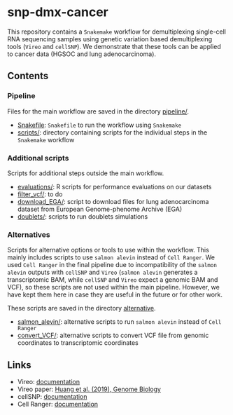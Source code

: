 # snp-dmx-cancer

This repository contains a `Snakemake` workflow for demultiplexing single-cell RNA sequencing samples using genetic variation based demultiplexing tools (`Vireo` and `cellSNP`). We demonstrate that these tools can be applied to cancer data (HGSOC and lung adenocarcinoma).


## Contents

### Pipeline

Files for the main workflow are saved in the directory [pipeline/](pipeline/).

- [Snakefile](pipeline/Snakefile): `Snakefile` to run the workflow using `Snakemake`
- [scripts/](pipeline/scripts/): directory containing scripts for the individual steps in the `Snakemake` workflow


### Additional scripts

Scripts for additional steps outside the main workflow.

- [evaluations/](evaluations/): R scripts for performance evaluations on our datasets
- [filter_vcf/](filter_vcf/): to do
- [download_EGA/](download_EGA/): script to download files for lung adenocarcinoma dataset from European Genome-phenome Archive (EGA)
- [doublets/](doublets/): scripts to run doublets simulations


### Alternatives

Scripts for alternative options or tools to use within the workflow. This mainly includes scripts to use `salmon alevin` instead of `Cell Ranger`. We used `Cell Ranger` in the final pipeline due to incompatibility of the `salmon alevin` outputs with `cellSNP` and `Vireo` (`salmon alevin` generates a transcriptomic BAM, while `cellSNP` and `Vireo` expect a genomic BAM and VCF), so these scripts are not used within the main pipeline. However, we have kept them here in case they are useful in the future or for other work.

These scripts are saved in the directory [alternative](alternative/).

- [salmon_alevin/](alternative/salmon_alevin/): alternative scripts to run `salmon alevin` instead of `Cell Ranger`
- [convert_VCF/](alternative/convert_VCF/): alternative scripts to convert VCF file from genomic coordinates to transcriptomic coordinates


## Links

- Vireo: [documentation](https://vireosnp.readthedocs.io/en/latest/index.html)
- Vireo paper: [Huang et al. (2019), Genome Biology](https://genomebiology.biomedcentral.com/articles/10.1186/s13059-019-1865-2)
- cellSNP: [documentation](https://github.com/single-cell-genetics/cellSNP)
- Cell Ranger: [documentation](https://support.10xgenomics.com/single-cell-gene-expression/software/overview/welcome)

